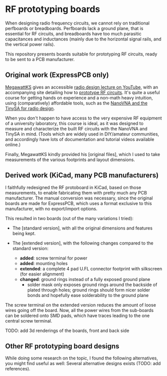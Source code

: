 # RF prototyping boards

When designing radio frequency circuits, we cannot rely on traditional perfboards or breadboards. Perfboards lack a ground plane, that is essential for RF circuits, and breadboards have too much parasitic capacitances and inductances (mainly due to the horizontal signal rails, and the vertical power rails).

This repository presents boards suitable for prototyping RF circuits, ready to be sent to a PCB manufacturer.

## Original work (ExpressPCB only)

[MegawattKS](https://www.youtube.com/@MegawattKS) gives an accessible [radio design lecture on YouTube](https://www.youtube.com/watch?v=r_p7AHsSOdw&list=PL9Ox3wpnB0kqekAyz6blg4YdvoEMoJNJY), with an accompanying site detailing how to [prototype RF circuits](https://ecefiles.org/rf-circuit-prototyping/).
It's quite a useful course for getting hands on experience and a non-math heavy intuition, using (comparatively) affordable tools, such as the [NanoVNA and the TinySA for radio design](https://www.youtube.com/watch?v=B7DFOq9rM_M&list=PL9Ox3wpnB0koBGofotI4xS8R0ct0FeYfv).

When you don't happen to have access to the very expensive RF equipment of a university laboratory, this course is ideal, as it was designed to measure and characterize the built RF circuits with the NanoVNA and TinySA in mind. (Tools which are widely used in DIY/amateur communities, and accordingly have lots of documentation and tutorial videos available online.)

Finally, MegawattKS kindly provided his [original files], which I used to take measurements of the various footprints and layout dimensions.

## Derived work (KiCad, many PCB manufacturers)

I faithfully redesigned the RF protoboard in KiCad, based on those measurements, to enable fabricating them with pretty much any PCB manufacturer.
The manual conversion was necessary, since the original boards are made for ExpressPCB, which uses a format exclusive to this manufacturer, with no export/import options. 

This resulted in two boards (out of the many variations I tried):

- The [standard version], with all the original dimensions and features being kept.

- The [extended version], with the following changes compared to the standard version:
  - **added**: screw terminal for power
  - **added**: mounting holes
  - **extended**: a complete 4 pad U.FL connector footprint with silkscreen (for easier alignment)
  - **changed**: ground rings instead of a fully exposed ground plane
    - solder mask only exposes ground rings around the backside of plated through holes; ground rings should form nicer solder bonds and hopefully ease solderability to the ground plane
  
The screw terminal on the extended version reduces the amount of loose wires going off the board. Now, all the power wires from the sub-boards can be soldered onto SMD pads, which have traces leading to the one central screw terminal.

TODO: add 3d renderings of the boards, front and back side

## Other RF prototyping board designs

While doing some research on the topic, I found the following alternatives, you might find useful as well:
Several alternative designs exists (TODO: add references). 

